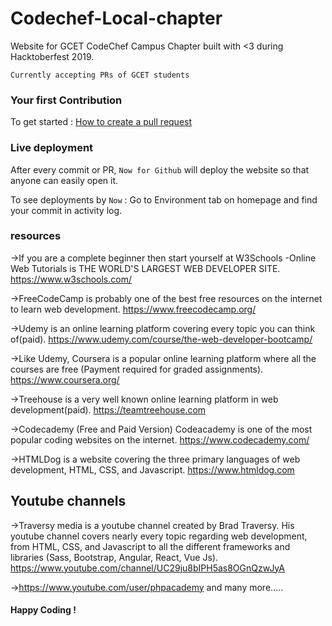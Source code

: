 # Codechef-Local-chapter

Website for GCET CodeChef Campus Chapter built with <3 during Hacktoberfest 2019.

`Currently accepting PRs of GCET students`


### Your first Contribution
To get started : [How to create a pull request](https://www.digitalocean.com/community/tutorials/how-to-create-a-pull-request-on-github)


### Live deployment
After every commit or PR, `Now for Github` will deploy the website so that anyone can easily open it.

To see deployments by `Now` : Go to Environment tab on homepage and find your commit in activity log.

### resources

->If you are a complete beginner then start yourself at W3Schools -Online Web Tutorials is THE WORLD'S LARGEST WEB DEVELOPER SITE.
https://www.w3schools.com/

->FreeCodeCamp is probably one of the best free resources on the internet to learn web development.
https://www.freecodecamp.org/

->Udemy is an online learning platform covering every topic you can think of(paid).
https://www.udemy.com/course/the-web-developer-bootcamp/

->Like Udemy, Coursera is a popular online learning platform where all the courses are free (Payment required for graded assignments).
https://www.coursera.org/

->Treehouse is a very well known online learning platform in web development(paid).
https://teamtreehouse.com

->Codecademy (Free and Paid Version)
Codeacademy is one of the most popular coding websites on the internet.
https://www.codecademy.com/

->HTMLDog is a website covering the three primary languages of web development, HTML, CSS, and Javascript.
https://www.htmldog.com

##  Youtube channels
->Traversy media is a youtube channel created by Brad Traversy. His youtube channel covers nearly every topic regarding web development, from HTML, CSS, and Javascript to all the different frameworks and libraries (Sass, Bootstrap, Angular, React, Vue Js).
https://www.youtube.com/channel/UC29ju8bIPH5as8OGnQzwJyA

->https://www.youtube.com/user/phpacademy
and many more.....

#### Happy Coding !
